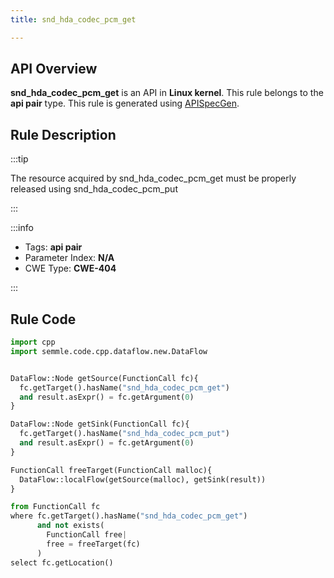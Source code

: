 ```yaml
---
title: snd_hda_codec_pcm_get

---
```



## API Overview
**snd_hda_codec_pcm_get** is an API in **Linux kernel**. This rule belongs to the **api pair** type. This rule is generated using [APISpecGen](../../tools/APISpecGen).
## Rule Description

:::tip

The resource acquired by snd_hda_codec_pcm_get must be properly released using snd_hda_codec_pcm_put

:::

:::info

- Tags: **api pair**
- Parameter Index: **N/A**
- CWE Type: **CWE-404**

:::

## Rule Code
```python
import cpp
import semmle.code.cpp.dataflow.new.DataFlow


DataFlow::Node getSource(FunctionCall fc){
  fc.getTarget().hasName("snd_hda_codec_pcm_get")
  and result.asExpr() = fc.getArgument(0)
}

DataFlow::Node getSink(FunctionCall fc){
  fc.getTarget().hasName("snd_hda_codec_pcm_put")
  and result.asExpr() = fc.getArgument(0)
}

FunctionCall freeTarget(FunctionCall malloc){
  DataFlow::localFlow(getSource(malloc), getSink(result))
}

from FunctionCall fc
where fc.getTarget().hasName("snd_hda_codec_pcm_get")
      and not exists(
        FunctionCall free| 
        free = freeTarget(fc)
      )
select fc.getLocation()

    
```